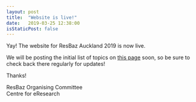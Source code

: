 ```yaml
---
layout: post
title:  "Website is live!"
date:   2019-03-25 12:38:00
isStaticPost: false
---
```


Yay! The website for ResBaz Auckland 2019 is now live.

We will be posting the initial list of topics on [this page](/sessions/) soon, so be sure to check back there regularly for updates!

Thanks!

ResBaz Organising Committee  
Centre for eResearch
